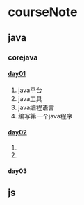 # courseNote

## java

### corejava

#### [day01](https://github.com/lining1004/courseNote/tree/master/java/corejava/day01)

1. java平台
2. java工具
3. java编程语言
4. 编写第一个java程序

#### [day02](https://github.com/lining1004/courseNote/tree/master/java/corejava/day02)

1. 
2. 

#### day03

## js